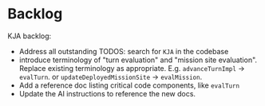 # Backlog

KJA backlog:

- Address all outstanding TODOS: search for `KJA` in the codebase
- introduce terminology of "turn evaluation" and "mission site evaluation". Replace existing terminology as appropriate.
  E.g. `advanceTurnImpl` -> `evalTurn`. or `updateDeployedMissionSite` -> `evalMission`.
- Add a reference doc listing critical code components, like `evalTurn`
- Update the AI instructions to reference the new docs.
